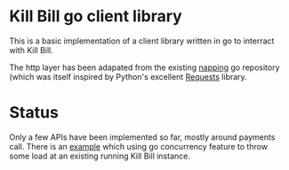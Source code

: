 # Kill Bill go client library

This is a basic implementation of a client library written in go to interract with Kill Bill.

The http layer has been adapated from the existing [napping](https://github.com/jmcvetta/napping) go repository (which was itself inspired by Python's excellent [Requests](http://docs.python-requests.org/en/latest/) library.

# Status

Only a few APIs have been implemented so far, mostly around payments call. There is an [example](https://github.com/sbrossie/kbcli/blob/master/examples/payments.go) which using go concurrency feature to throw some load at an existing running Kill Bill instance.


